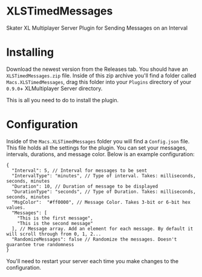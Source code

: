 # XLSTimedMessages
Skater XL Multiplayer Server Plugin for Sending Messages on an Interval

# Installing

Download the newest version from the Releases tab. You should have an `XLSTimedMessages.zip` file. Inside of this zip archive you'll find a folder called `Macs.XLSTimedMessages`, drag this folder into your `Plugins` directory of your `0.9.0`+ XLMultiplayer Server directory. 

This is all you need to do to install the plugin.

# Configuration

Inside of the `Macs.XLSTimedMessages` folder you will find a `Config.json` file. This file holds all the settings for the plugin. You can set your messages, intervals, durations, and message color. Below is an example configuration:

```
{
  "Interval": 5, // Interval for messages to be sent
  "IntervalType": "minutes", // Type of interval. Takes: milliseconds, seconds, minutes
  "Duration": 10, // Duration of message to be displayed
  "DurationType": "seconds", // Type of Duration. Takes: milliseconds, seconds, minutes
  "MsgColor":  "#ff0000", // Message Color. Takes 3-bit or 6-bit hex values.
  "Messages": [
    "This is the first message",
    "This is the second message"
  ], // Message array. Add an element for each message. By default it will scroll through from 0, 1, 2...
  "RandomizeMessages": false // Randomize the messages. Doesn't guarantee true randomness
}
```

You'll need to restart your server each time you make changes to the configuration.
